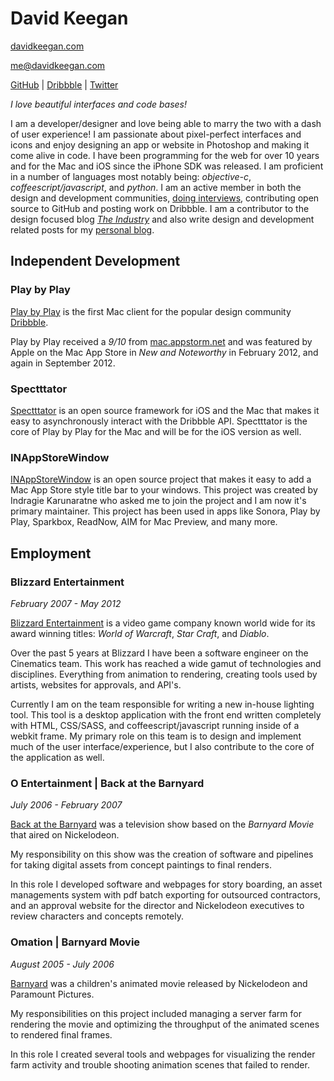 # David Keegan

[davidkeegan.com](http://davidkeegan.com)

[me@davidkeegan.com](mailto:me@davidkeegan.com)

[GitHub](http://github.com/kgn) | [Dribbble](http://dribbble.com/kgn) | [Twitter](http://twitter.com/_kgn)

*I love beautiful interfaces and code bases!*

I am a developer/designer and love being able to marry the two with a dash of user experience! I am passionate about pixel-perfect interfaces and icons and enjoy designing an app or website in Photoshop and making it come alive in code. I have been programming for the web for over 10 years and for the Mac and iOS since the iPhone SDK was released. I am proficient in a number of languages most notably being: *objective-c*, *coffeescript/javascript*, and *python*. I am an active member in both the design and development communities, [doing interviews](http://www.objectivesee.com/david.keegan.html), contributing open source to GitHub and posting work on Dribbble. I am a contributor to the design focused blog [*The Industry*](http://theindustry.cc/author/david/) and also write design and development related posts for my [personal blog](http://kgn.github.com).

## Independent Development

### Play by Play

[Play by Play](http://playbyplayapp.com) is the first Mac client for the popular design community [Dribbble](http://dribbble.com).

Play by Play received a *9/10* from [mac.appstorm.net](http://mac.appstorm.net/reviews/graphics/dribbble-on-your-desktop-with-play-by-play/) and was featured by Apple on the Mac App Store in *New and Noteworthy* in February 2012, and again in September 2012.

### Spectttator

[Spectttator](https://github.com/kgn/Spectttator) is an open source framework for iOS and the Mac that makes it easy to asynchronously interact with the Dribbble API. Spectttator is the core of Play by Play for the Mac and will be for the iOS version as well.

### INAppStoreWindow

[INAppStoreWindow](https://github.com/indragiek/INAppStoreWindow) is an open source project that makes it easy to add a Mac App Store style title bar to your windows. This project was created by Indragie Karunaratne who asked me to join the project and I am now it's primary maintainer. This project has been used in apps like Sonora, Play by Play, Sparkbox, ReadNow, AIM for Mac Preview, and many more.

## Employment

### Blizzard Entertainment
*February 2007 - May 2012*

[Blizzard Entertainment](http://us.blizzard.com/en-us/) is a video game company known world wide for its award winning titles: *World of Warcraft*, *Star Craft*, and *Diablo*.

Over the past 5 years at Blizzard I have been a software engineer on the Cinematics team. This work has reached a wide gamut of technologies and disciplines. Everything from animation to rendering, creating tools used by artists, websites for approvals, and API's.

Currently I am on the team responsible for writing a new in-house lighting tool. This tool is a desktop application with the front end written completely with HTML, CSS/SASS, and coffeescript/javascript running inside of a webkit frame. My primary role on this team is to design and implement much of the user interface/experience, but I also contribute to the core of the application as well.

### O Entertainment | Back at the Barnyard
*July 2006 - February 2007*

[Back at the Barnyard](http://nicktoons.nick.com/shows/back-at-the-barnyard/) was a television show based on the *Barnyard Movie* that aired on Nickelodeon.

My responsibility on this show was the creation of software and pipelines for taking digital assets from concept paintings to final renders.

In this role I developed software and webpages for story boarding, an asset managements system with pdf batch exporting for outsourced contractors, and an approval website for the director and Nickelodeon executives to review characters and concepts remotely.

### Omation | Barnyard Movie
*August 2005 - July 2006*

[Barnyard](http://www.barnyardmovie.com) was a children's animated movie released by Nickelodeon and Paramount Pictures.

My responsibilities on this project included managing a server farm for rendering the movie and optimizing the throughput of the animated scenes to rendered final frames.

In this role I created several tools and webpages for visualizing the render farm activity and trouble shooting animation scenes that failed to render.